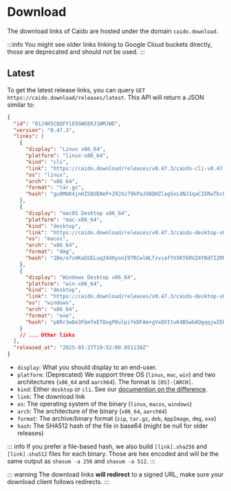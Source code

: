 # Download

The download links of Caido are hosted under the domain `caido.download`.

:::info
You might see older links linking to Google Cloud buckets directly, those are deprecated and should not be used.
:::

## Latest

To get the latest release links, you can query `GET https://caido.download/releases/latest`.
This API will return a JSON similar to:

```json
{
  "id": "01J4KSCQQFY1E9SWEEKJ1WMJWD",
  "version": "0.47.3",
  "links": [
    {
      "display": "Linux x86_64",
      "platform": "linux-x86_64",
      "kind": "cli",
      "link": "https://caido.download/releases/v0.47.3/caido-cli-v0.47.3-linux-x86_64.tar.gz",
      "os": "linux",
      "arch": "x86_64",
      "format": "tar.gz",
      "hash": "gu9MUK4jnHZSQUENeP+29JXz79kPaJO8QHZlagSxLdNJ1qaC3IRwTbcLeU+g2M10WGsdWlrwua6meL1gYQ3tYw=="
    },
    {
      "display": "macOS Desktop x86_64",
      "platform": "mac-x86_64",
      "kind": "desktop",
      "link": "https://caido.download/releases/v0.47.3/caido-desktop-v0.47.3-mac-x86_64.dmg",
      "os": "macos",
      "arch": "x86_64",
      "format": "dmg",
      "hash": "1Be/o7cHKaEGELuq24d0yonI9TRCwlWLfzviafYVXKT6RUZ4YBdfI2RNAqZJ6jz+ViLj02XgVciTATJHn2c7xA=="
    },
    {
      "display": "Windows Desktop x86_64",
      "platform": "win-x86_64",
      "kind": "desktop",
      "link": "https://caido.download/releases/v0.47.3/caido-desktop-v0.47.3-win-x86_64.exe",
      "os": "windows",
      "arch": "x86_64",
      "format": "exe",
      "hash": "p8Rr3wOe3Fbm7eETOogP0ulpifeDFAm+gVxDVItuK4B5wbAOgqqjwZEKoJArcDnAclvmVRtOAQlSXM7dg+amZA=="
    }
    // ... Other links
  ],
  "released_at": "2025-03-27T19:52:00.851138Z"
}
```

- `display`: What you should display to an end-user.
- `platform`: (Deprecated) We support three OS (`linux`, `mac`, `win`) and two architectures (`x86_64` and `aarch64`). The format is `[OS]-[ARCH]`.
- `kind`: Either `desktop` or `cli`. See our [documention on the difference](/concepts/essentials/cli_vs_desktop.md).
- `link`: The download link
- `os`: The operating system of the binary (`linux`, `macos`, `windows`)
- `arch`: The architecture of the binary (`x86_64`, `aarch64`)
- `format`: The archive/binary format (`zip`, `tar.gz`, `deb`, `AppImage`, `dmg`, `exe`)
- `hash`: The SHA512 hash of the file in base64 (might be null for older releases)

::: info
If you prefer a file-based hash, we also build `[link].sha256` and `[link].sha512` files for each binary.
Those are hex encoded and will be the same output as `shasum -a 256` and `shasum -a 512`.
:::

::: warning
The download links **will redirect** to a signed URL, make sure your download client follows redirects.
:::
